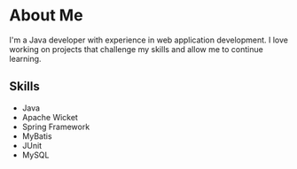 # About Me
 I'm a Java developer with experience in web application development. 
 I love working on projects that challenge my skills and allow me to continue learning.

## Skills

- Java
- Apache Wicket
- Spring Framework
- MyBatis
- JUnit
- MySQL
